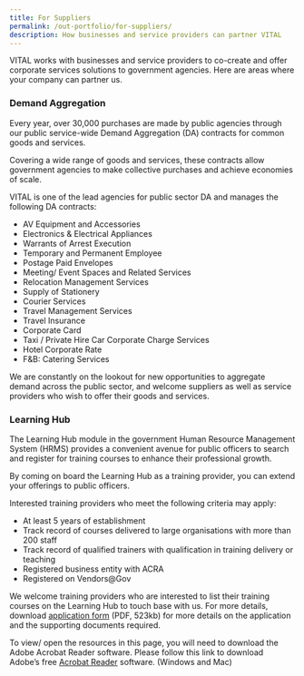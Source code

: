 ```yaml
---
title: For Suppliers
permalink: /out-portfolio/for-suppliers/
description: How businesses and service providers can partner VITAL
---
```


VITAL works with businesses and service providers to co-create and offer corporate services solutions to government agencies. Here are areas where your company can partner us.

### Demand Aggregation

Every year, over 30,000 purchases are made by public agencies through our public service-wide Demand Aggregation (DA) contracts for common goods and services. 

Covering a wide range of goods and services, these contracts allow government agencies to make collective purchases and achieve economies of scale.

VITAL is one of the lead agencies for public sector DA and manages the following DA contracts:

<ul>
    <li>AV Equipment and Accessories&nbsp;<br></li>
    <li>Electronics &amp; Electrical Appliances&nbsp;<br></li>
    <li>Warrants of Arrest Execution&nbsp;<br></li>
    <li>Temporary and Permanent Employee&nbsp;<br></li>
    <li>Postage Paid Envelopes&nbsp;<br></li>
    <li>Meeting/ Event Spaces and Related Services&nbsp;<br></li>
    <li>Relocation Management Services&nbsp;<br></li>
    <li>Supply of Stationery&nbsp;<br></li>
    <li>Courier Services&nbsp;<br></li>
    <li>Travel Management Services&nbsp;<br></li>
    <li>Travel Insurance&nbsp;<br></li>
    <li>Corporate Card&nbsp;<br></li>
    <li>Taxi / Private Hire Car Corporate Charge Services&nbsp;<br></li>
    <li>Hotel Corporate Rate&nbsp;<br></li>
    <li>F&amp;B: Catering Services&nbsp;<br></li>
</ul>

We are constantly on the lookout for new opportunities to aggregate demand across the public sector, and welcome suppliers as well as service providers who wish to offer their goods and services.


### Learning Hub

The Learning Hub module in the government Human Resource Management System (HRMS) provides a convenient avenue for public officers to search and register for training courses to enhance their professional growth.

By coming on board the Learning Hub as a training provider, you can extend your offerings to public officers.

Interested training providers who meet the following criteria may apply: 
<ul>
   <li>At least 5 years of establishment&nbsp;<br></li>
   <li>Track record of courses delivered to large organisations with more than 200 staff&nbsp;<br></li>
   <li>Track record of qualified trainers with qualification in training delivery or teaching&nbsp;<br></li>
   <li>Registered business entity with ACRA&nbsp;<br></li>
   <li>Registered on Vendors@Gov&nbsp;<br></li>
</ul>

We welcome training providers who are interested to list their training courses on the Learning Hub to touch base with us. For more details, download <a href="/media/Application for Training Providers to HRMS 20082019.pdf" target="_blank" >application form</a> (PDF, 523kb) for more details on the application and the supporting documents required.

To view/ open the resources in this page, you will need to download the Adobe Acrobat Reader software. 
Please follow this link to download Adobe’s free <a href="https://get.adobe.com/reader/" target="_blank" >Acrobat Reader</a> software. (Windows and Mac)

